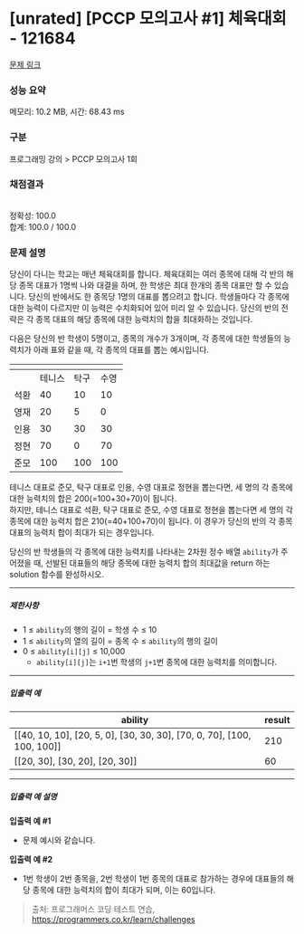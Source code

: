 # [unrated] [PCCP 모의고사 #1] 체육대회 - 121684 

[문제 링크](https://school.programmers.co.kr/learn/courses/30/lessons/121684) 

### 성능 요약

메모리: 10.2 MB, 시간: 68.43 ms

### 구분

프로그래밍 강의 > PCCP 모의고사 1회

### 채점결과

<br/>정확성: 100.0<br/>합계: 100.0 / 100.0

### 문제 설명

<p>당신이 다니는 학교는 매년 체육대회를 합니다. 체육대회는 여러 종목에 대해 각 반의 해당 종목 대표가 1명씩 나와 대결을 하며, 한 학생은 최대 한개의 종목 대표만 할 수 있습니다. 당신의 반에서도 한 종목당 1명의 대표를 뽑으려고 합니다. 학생들마다 각 종목에 대한 능력이 다르지만 이 능력은 수치화되어 있어 미리 알 수 있습니다. 당신의 반의 전략은 각 종목 대표의 해당 종목에 대한 능력치의 합을 최대화하는 것입니다.</p>

<p>다음은 당신의 반 학생이 5명이고, 종목의 개수가 3개이며, 각 종목에 대한 학생들의 능력치가 아래 표와 같을 때, 각 종목의 대표를 뽑는 예시입니다.</p>
<table class="table">
        <thead><tr>
<th></th>
<th></th>
<th></th>
<th></th>
</tr>
</thead>
        <tbody><tr>
<td></td>
<td>테니스</td>
<td>탁구</td>
<td>수영</td>
</tr>
<tr>
<td>석환</td>
<td>40</td>
<td>10</td>
<td>10</td>
</tr>
<tr>
<td>영재</td>
<td>20</td>
<td>5</td>
<td>0</td>
</tr>
<tr>
<td>인용</td>
<td>30</td>
<td>30</td>
<td>30</td>
</tr>
<tr>
<td>정현</td>
<td>70</td>
<td>0</td>
<td>70</td>
</tr>
<tr>
<td>준모</td>
<td>100</td>
<td>100</td>
<td>100</td>
</tr>
</tbody>
      </table>
<p>테니스 대표로 준모, 탁구 대표로 인용, 수영 대표로 정현을 뽑는다면, 세 명의 각 종목에 대한 능력치의 합은 200(=100+30+70)이 됩니다. <br>
하지만, 테니스 대표로 석환, 탁구 대표로 준모, 수영 대표로 정현을 뽑는다면 세 명의 각 종목에 대한 능력치 합은 210(=40+100+70)이 됩니다. 이 경우가 당신의 반의 각 종목 대표의 능력치 합이 최대가 되는 경우입니다.</p>

<p>당신의 반 학생들의 각 종목에 대한 능력치를 나타내는 2차원 정수 배열 <code>ability</code>가 주어졌을 때, 선발된 대표들의 해당 종목에 대한 능력치 합의 최대값을 return 하는 solution 함수를 완성하시오.</p>

<hr>

<h5>제한사항</h5>

<ul>
<li>1 ≤ <code>ability</code>의 행의 길이 = 학생 수 ≤ 10</li>
<li>1 ≤ <code>ability</code>의 열의 길이 = 종목 수 ≤ <code>ability</code>의 행의 길이</li>
<li>0 ≤ <code>ability[i][j]</code> ≤ 10,000

<ul>
<li><code>ability[i][j]</code>는 <code>i+1</code>번 학생의 <code>j+1</code>번 종목에 대한 능력치를 의미합니다.</li>
</ul></li>
</ul>

<hr>

<h5>입출력 예</h5>
<table class="table">
        <thead><tr>
<th>ability</th>
<th>result</th>
</tr>
</thead>
        <tbody><tr>
<td>[[40, 10, 10], [20, 5, 0], [30, 30, 30], [70, 0, 70], [100, 100, 100]]</td>
<td>210</td>
</tr>
<tr>
<td>[[20, 30], [30, 20], [20, 30]]</td>
<td>60</td>
</tr>
</tbody>
      </table>
<hr>

<h5>입출력 예 설명</h5>

<p><strong>입출력 예 #1</strong></p>

<ul>
<li>문제 예시와 같습니다.</li>
</ul>

<p><strong>입출력 예 #2</strong></p>

<ul>
<li>1번 학생이 2번 종목을, 2번 학생이 1번 종목의 대표로 참가하는 경우에 대표들의 해당 종목에 대한 능력치의 합이 최대가 되며, 이는 60입니다.</li>
</ul>


> 출처: 프로그래머스 코딩 테스트 연습, https://programmers.co.kr/learn/challenges